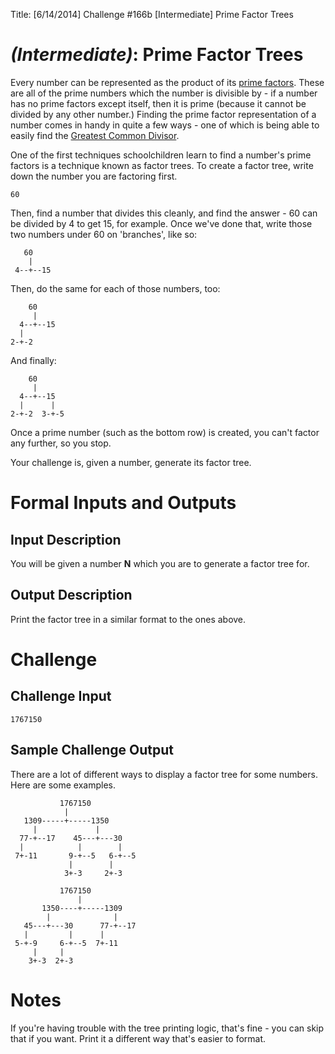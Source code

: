 Title: [6/14/2014] Challenge #166b [Intermediate] Prime Factor Trees

# [](#IntermediateIcon) _(Intermediate)_: Prime Factor Trees

Every number can be represented as the product of its [prime factors](http://en.wikipedia.org/wiki/Prime_factor). These are all of the prime numbers which the number is divisible by - if a number has no prime factors except itself, then it is prime (because it cannot be divided by any other number.) Finding the prime factor representation of a number comes in handy in quite a few ways - one of which is being able to easily find the [Greatest Common Divisor](http://en.wikipedia.org/wiki/Greatest_common_divisor).

One of the first techniques schoolchildren learn to find a number's prime factors is a technique known as factor trees. To create a factor tree, write down the number you are factoring first.

    60

Then, find a number that divides this cleanly, and find the answer - 60 can be divided by 4 to get 15, for example. Once we've done that, write those two numbers under 60 on 'branches', like so:

       60
        |
     4--+--15

Then, do the same for each of those numbers, too:

        60
         |
      4--+--15
      |
    2-+-2
      
And finally:

        60
         |
      4--+--15
      |      |
    2-+-2  3-+-5
      
Once a prime number (such as the bottom row) is created, you can't factor any further, so you stop.

Your challenge is, given a number, generate its factor tree.

# Formal Inputs and Outputs

## Input Description

You will be given a number **N** which you are to generate a factor tree for.
    
## Output Description

Print the factor tree in a similar format to the ones above.

# Challenge

## Challenge Input

    1767150

## Sample Challenge Output

There are a lot of different ways to display a factor tree for some numbers. Here are some examples.

               1767150          
                |               
       1309-----+-----1350      
         |             |        
      77-+--17    45---+---30   
      |            |        |   
     7+-11       9-+--5   6-+--5
                 |        |     
                3+-3     2+-3 
                
               1767150          
                   |            
           1350----+-----1309   
            |              |    
       45---+---30      77-+--17
       |         |      |       
     5-+-9     6-+--5  7+-11    
         |     |                
        3+-3  2+-3
        
# Notes

If you're having trouble with the tree printing logic, that's fine - you can skip that if you want. Print it a different way that's easier to format.